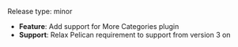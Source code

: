 Release type: minor

* **Feature**: Add support for More Categories plugin
* **Support**: Relax Pelican requirement to support from version 3 on
